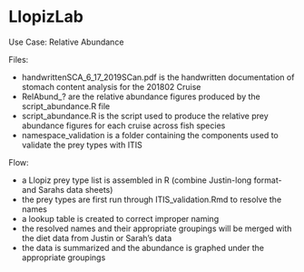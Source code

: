 # LlopizLab

Use Case: Relative Abundance

Files:
- handwrittenSCA_6_17_2019SCan.pdf is the handwritten documentation of stomach content analysis for the 201802 Cruise
- RelAbund_? are the relative abundance figures produced by the script_abundance.R file
- script_abundance.R is the script used to produce the relative prey abundance figures for each cruise across fish species
- namespace_validation is a folder containing the components used to validate the prey types with ITIS

Flow: 
- a Llopiz prey type list is assembled in R (combine Justin-long format- and Sarahs data sheets)
- the prey types are first run through ITIS_validation.Rmd to resolve the names
- a lookup table is created to correct improper naming
- the resolved names and their appropriate groupings will be merged with the diet data from Justin or Sarah’s data
- the data is summarized and the abundance is graphed under the appropriate groupings